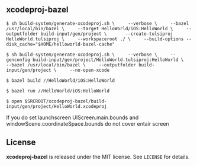 xcodeproj-bazel
---------------

`
$ sh build-system/generate-xcodeproj.sh \    
--verbose \    
--bazel /usr/local/bin/bazel \    
--target HelloWorld/iOS:HelloWorld \    
--outputfolder build-input/gen/project \      
--create-tulsiproj HelloWorld.tulsiproj \    
--workspaceroot ./ \    
--build-options --disk_cache="$HOME/helloworld-bazel-cache"
`

`
$ sh build-system/generate-xcodeproj.sh \    
--verbose \    
--genconfig build-input/gen/project/HelloWorld.tulsiproj:HelloWorld \    
--bazel /usr/local/bin/bazel \    
--outputfolder build-input/gen/project \    
--no-open-xcode
`

`
$ bazel build //HelloWorld/iOS:HelloWorld
`

`
$ bazel run //HelloWorld/iOS:HelloWorld
`

`
$ open $SRCROOT/xcodeproj-bazel/build-input/gen/project/HelloWorld.xcodeproj
`

If you do set launchscreen UIScreen.main.bounds and windowScene.coordinateSpace.bounds do
not cover entair screen

License
-------

**xcodeproj-bazel** is released under the MIT license. See `LICENSE` for details.
